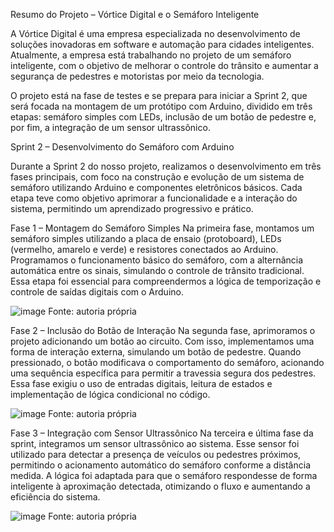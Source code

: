 Resumo do Projeto – Vórtice Digital e o Semáforo Inteligente

A Vórtice Digital é uma empresa especializada no desenvolvimento de soluções inovadoras em software e automação para cidades inteligentes. Atualmente, a empresa está trabalhando no projeto de um semáforo inteligente, com o objetivo de melhorar o controle do trânsito e aumentar a segurança de pedestres e motoristas por meio da tecnologia.

O projeto está na fase de testes e se prepara para iniciar a Sprint 2, que será focada na montagem de um protótipo com Arduino, dividido em três etapas: semáforo simples com LEDs, inclusão de um botão de pedestre e, por fim, a integração de um sensor ultrassônico.



Sprint 2 – Desenvolvimento do Semáforo com Arduino

Durante a Sprint 2 do nosso projeto, realizamos o desenvolvimento em três fases principais, com foco na construção e evolução de um sistema de semáforo utilizando Arduino e componentes eletrônicos básicos. Cada etapa teve como objetivo aprimorar a funcionalidade e a interação do sistema, permitindo um aprendizado progressivo e prático.

Fase 1 – Montagem do Semáforo Simples
Na primeira fase, montamos um semáforo simples utilizando a placa de ensaio (protoboard), LEDs (vermelho, amarelo e verde) e resistores conectados ao Arduino. Programamos o funcionamento básico do semáforo, com a alternância automática entre os sinais, simulando o controle de trânsito tradicional. Essa etapa foi essencial para compreendermos a lógica de temporização e controle de saídas digitais com o Arduino.

![image](https://github.com/user-attachments/assets/33618518-2821-4dae-9194-2f1620bcbd0e)
Fonte: autoria própria

Fase 2 – Inclusão do Botão de Interação
Na segunda fase, aprimoramos o projeto adicionando um botão ao circuito. Com isso, implementamos uma forma de interação externa, simulando um botão de pedestre. Quando pressionado, o botão modificava o comportamento do semáforo, acionando uma sequência específica para permitir a travessia segura dos pedestres. Essa fase exigiu o uso de entradas digitais, leitura de estados e implementação de lógica condicional no código.

![image](https://github.com/user-attachments/assets/aeeaf43c-e202-4003-b914-8f9a3bd48900)
Fonte: autoria própria


Fase 3 – Integração com Sensor Ultrassônico
Na terceira e última fase da sprint, integramos um sensor ultrassônico ao sistema. Esse sensor foi utilizado para detectar a presença de veículos ou pedestres próximos, permitindo o acionamento automático do semáforo conforme a distância medida. A lógica foi adaptada para que o semáforo respondesse de forma inteligente à aproximação detectada, otimizando o fluxo e aumentando a eficiência do sistema.

![image](https://github.com/user-attachments/assets/d9778b29-7cfe-4b2d-8cf0-cfbe8823280a)
Fonte: autoria própria
